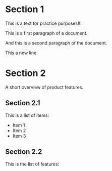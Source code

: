 # Section 1

This is a text for practice purposes!!!

This is a first paragraph of a document.

And this is a second paragraph of the document.

This a new line.

# Section 2

A short overview of product features.

## Section 2.1

This is a list of items:

- Item 1
- Item 2
- Item 3

## Section 2.2

This is the list of features: